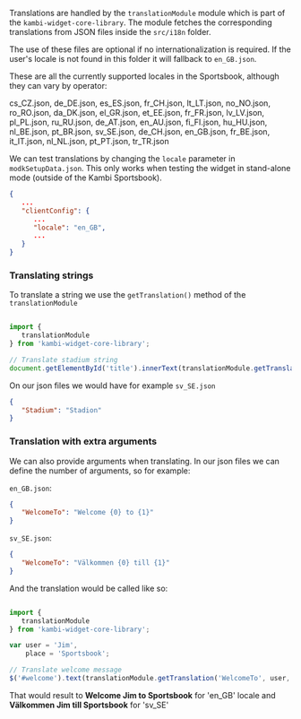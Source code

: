 Translations are handled by the `translationModule` module which is part of the `kambi-widget-core-library`. The module fetches the corresponding translations from JSON files inside the `src/i18n` folder.

The use of these files are optional if no internationalization is required. If the user's locale is not found in this folder it will fallback to `en_GB.json`.

These are all the currently supported locales in the Sportsbook, although they can vary by operator:

cs_CZ.json, de_DE.json, es_ES.json, fr_CH.json, lt_LT.json, no_NO.json, ro_RO.json, da_DK.json, el_GR.json, et_EE.json, fr_FR.json, lv_LV.json, pl_PL.json, ru_RU.json, de_AT.json, en_AU.json, fi_FI.json, hu_HU.json, nl_BE.json, pt_BR.json, sv_SE.json, de_CH.json, en_GB.json, fr_BE.json, it_IT.json, nl_NL.json, pt_PT.json, tr_TR.json


We can test translations by changing the `locale` parameter in `modkSetupData.json`. This only works when testing the widget in stand-alone mode (outside of the Kambi Sportsbook).

```json
{
   ...
   "clientConfig": {
      ...
      "locale": "en_GB",
      ...
   }
}
```

### Translating strings

To translate a string we use the `getTranslation()` method of the `translationModule`

```javascript

import {
   translationModule
} from 'kambi-widget-core-library';

// Translate stadium string
document.getElementById('title').innerText(translationModule.getTranslation('Stadium'));

```

On our json files we would have for example `sv_SE.json`

```json
{
   "Stadium": "Stadion"
}
```

### Translation with extra arguments

 We can also provide arguments when translating. In our json files we can define the number of arguments, so for example:

 `en_GB.json`:
 ```json
 {
    "WelcomeTo": "Welcome {0} to {1}"
 }
 ```

 `sv_SE.json`:
 ```json
 {
    "WelcomeTo": "Välkommen {0} till {1}"
 }
 ```

 And the translation would be called like so:

```javascript

import {
   translationModule
} from 'kambi-widget-core-library';

var user = 'Jim',
    place = 'Sportsbook';

// Translate welcome message
$('#welcome').text(translationModule.getTranslation('WelcomeTo', user, place));

```

That would result to **Welcome Jim to Sportsbook** for 'en_GB' locale and **Välkommen Jim till Sportsbook** for 'sv_SE'
